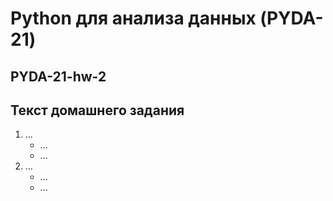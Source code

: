 # Python для анализа данных (PYDA-21)
## PYDA-21-hw-2
## Текст домашнего задания
1. ...
	* ...
	* ...
1. ...
	* ...
	* ...